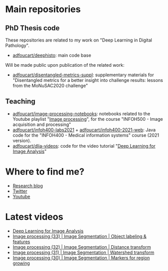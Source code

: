 # Main repositories

## PhD Thesis code

These repositories are related to my work on "Deep Learning in Digital Pathology".

* [adfoucart/deephisto](https://github.com/adfoucart/deephisto): main code base

Will be made public upon publication of the related work:
* [adfoucart/disentangled-metrics-suppl](https://github.com/adfoucart/disentangled-metrics-suppl): supplementary materials for "Disentangled metrics for a better insight into challenge results: lessons from the MoNuSAC2020 challenge"

## Teaching

* [adfoucart/image-processing-notebooks](https://github.com/adfoucart/image-processing-notebooks): notebooks related to the Youtube playlist "[Image processing](https://www.youtube.com/playlist?list=PLI3XOM9BWLSW6vTPxc9ZfSABS31o7HMub)", for the course "INFOH500 - Image acquisition and processing"
* [adfoucart/infoh400-labs2021](https://github.com/adfoucart/infoh400-labs2021) + [adfoucart/infoh400-2021-web](https://github.com/adfoucart/infoh400-2021-web): Java code for the "INFOH400 - Medical information systems" course (2021 version).
* [adfoucart/dlia-videos](https://github.com/adfoucart/dlia-videos): code for the video tutorial "[Deep Learning for Image Analysis](https://www.youtube.com/watch?v=pykWxW8gim0)"

# Where to find me?

* [Research blog](https://research.adfoucart.be)
* [Twitter](https://twitter.com/adfoucart)
* [Youtube](https://www.youtube.com/channel/UCbBZNHYHOte25t8o2aHZRPg)

# Latest videos
<!-- YT-LIST:START -->
- [Deep Learning for Image Analysis](https://www.youtube.com/watch?v=pykWxW8gim0)
- [Image processing (33) | Image Segmentation | Object labeling & features](https://www.youtube.com/watch?v=7bOH4E7c8gU)
- [Image processing (32) | Image Segmentation | Distance transform](https://www.youtube.com/watch?v=s1eABOdNnVg)
- [Image processing (31) | Image Segmentation | Watershed transform](https://www.youtube.com/watch?v=GuVp7dlzEKE)
- [Image processing (30) | Image Segmentation | Markers for region growing](https://www.youtube.com/watch?v=3e0-rE9zhFk)
<!-- YT-LIST:END -->
